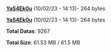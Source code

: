 [**YaS4Ek0u**](/data/YaS4Ek0u.txt) (10/02/23 - 14:13)- 264 bytes

[**YaS4Ek0u**](/data/YaS4Ek0u.txt) (10/02/23 - 14:13)- 264 bytes

**Total Datas**: 9267

**Total Size**: 61.53 MB / 61.5 MB